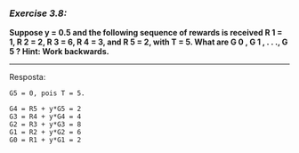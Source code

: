 ### *Exercise 3.8:*

**Suppose y = 0.5 and the following sequence of rewards is received R 1 = 1,
R 2 = 2, R 3 = 6, R 4 = 3, and R 5 = 2, with T = 5. What are G 0 , G 1 , . . ., G 5 ? Hint:
Work backwards.**

---
Resposta:

```
G5 = 0, pois T = 5.

G4 = R5 + y*G5 = 2
G3 = R4 + y*G4 = 4
G2 = R3 + y*G3 = 8
G1 = R2 + y*G2 = 6
G0 = R1 + y*G1 = 2

```
